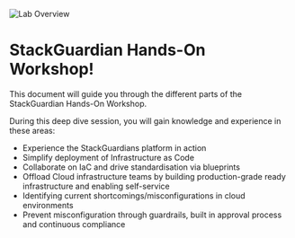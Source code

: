 ![Lab Overview](images/workshop-home.png)

# StackGuardian Hands-On Workshop!  

This document will guide you through the different parts of the StackGuardian Hands-On Workshop.

During this deep dive session, you will gain knowledge and experience in these areas:

* Experience the StackGuardians platform in action
* Simplify deployment of Infrastructure as Code
* Collaborate on IaC and drive standardisation via blueprints
* Offload Cloud infrastructure teams by building production-grade ready infrastructure and enabling self-service
* Identifying current shortcomings/misconfigurations in cloud environments
* Prevent misconfiguration through guardrails, built in approval process and continuous compliance 
